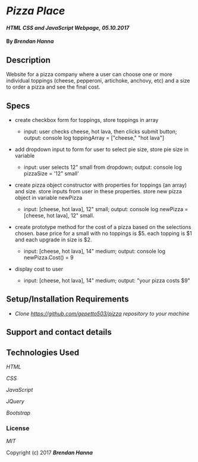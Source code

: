# _Pizza Place_

#### _HTML CSS and JavaScript Webpage,_ _05.10.2017_

#### By _**Brendan Hanna**_

## Description

Website for a pizza company where a user can choose one or more individual toppings (cheese, pepperoni, artichoke, anchovy, etc) and a size to order a pizza and see the final cost.

## Specs

- create checkbox form for toppings, store toppings in array
  - input: user checks cheese, hot lava, then clicks submit button; output: console log toppingArray = ["cheese," "hot lava"]

- add dropdown input to form for user to select pie size, store pie size in variable
  - input: user selects 12" small from dropdown; output: console log pizzaSize = '12" small'

- create pizza object constructor with properties for toppings (an array) and size.  store inputs from user in these properties. store new pizza object in variable newPizza
  - input: [cheese, hot lava], 12" small; output: console log newPizza = [cheese, hot lava], 12" small.

- create prototype method for the cost of a pizza based on the selections chosen. base price for a small with no toppings is $5. each topping is $1 and each upgrade in size is $2.
  - input: [cheese, hot lava], 14" medium; output: console log newPizza.Cost() = 9

- display cost to user
  - input: [cheese, hot lava], 14" medium; output: "your pizza costs $9"

## Setup/Installation Requirements

* _Clone https://github.com/gepetto503/pizza repository to your machine_


## Support and contact details


## Technologies Used

_HTML_

_CSS_

_JavaScript_

_JQuery_

_Bootstrap_

### License

*MIT*

Copyright (c) 2017 **_Brendan Hanna_**
